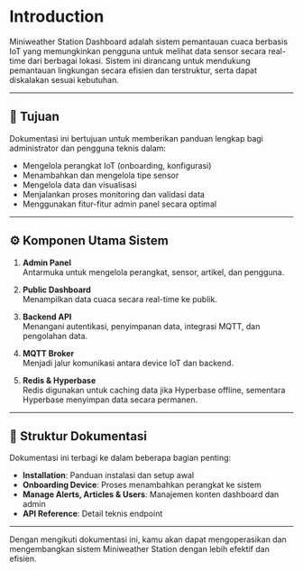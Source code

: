 # Introduction

Miniweather Station Dashboard adalah sistem pemantauan cuaca berbasis IoT yang memungkinkan pengguna untuk melihat data sensor secara real-time dari berbagai lokasi. Sistem ini dirancang untuk mendukung pemantauan lingkungan secara efisien dan terstruktur, serta dapat diskalakan sesuai kebutuhan.

---

## 🎯 Tujuan

Dokumentasi ini bertujuan untuk memberikan panduan lengkap bagi administrator dan pengguna teknis dalam:

- Mengelola perangkat IoT (onboarding, konfigurasi)
- Menambahkan dan mengelola tipe sensor
- Mengelola data dan visualisasi
- Menjalankan proses monitoring dan validasi data
- Menggunakan fitur-fitur admin panel secara optimal

---

## ⚙️ Komponen Utama Sistem

1. **Admin Panel**  
   Antarmuka untuk mengelola perangkat, sensor, artikel, dan pengguna.

2. **Public Dashboard**  
   Menampilkan data cuaca secara real-time ke publik.

3. **Backend API**  
   Menangani autentikasi, penyimpanan data, integrasi MQTT, dan pengolahan data.

4. **MQTT Broker**  
   Menjadi jalur komunikasi antara device IoT dan backend.

5. **Redis & Hyperbase**  
   Redis digunakan untuk caching data jika Hyperbase offline, sementara Hyperbase menyimpan data secara permanen.

---

## 🧭 Struktur Dokumentasi

Dokumentasi ini terbagi ke dalam beberapa bagian penting:

- **Installation**: Panduan instalasi dan setup awal
- **Onboarding Device**: Proses menambahkan perangkat ke sistem
- **Manage Alerts, Articles & Users**: Manajemen konten dashboard dan admin
- **API Reference**: Detail teknis endpoint

---

Dengan mengikuti dokumentasi ini, kamu akan dapat mengoperasikan dan mengembangkan sistem Miniweather Station dengan lebih efektif dan efisien.
